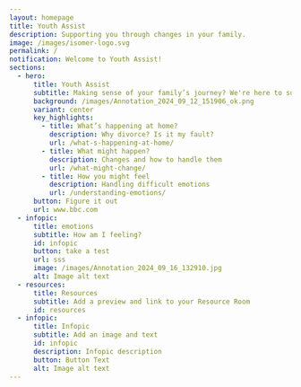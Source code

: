 ```yaml
---
layout: homepage
title: Youth Assist
description: Supporting you through changes in your family.
image: /images/isomer-logo.svg
permalink: /
notification: Welcome to Youth Assist!
sections:
  - hero:
      title: Youth Assist
      subtitle: Making sense of your family’s journey? We're here to support you.
      background: /images/Annotation_2024_09_12_151906_ok.png
      variant: center
      key_highlights:
        - title: What’s happening at home?
          description: Why divorce? Is it my fault?
          url: /what-s-happening-at-home/
        - title: What might happen?
          description: Changes and how to handle them
          url: /what-might-change/
        - title: How you might feel
          description: Handling difficult emotions
          url: /understanding-emotions/
      button: Figure it out
      url: www.bbc.com
  - infopic:
      title: emotions
      subtitle: How am I feeling?
      id: infopic
      button: take a test
      url: sss
      image: /images/Annotation_2024_09_16_132910.jpg
      alt: Image alt text
  - resources:
      title: Resources
      subtitle: Add a preview and link to your Resource Room
      id: resources
  - infopic:
      title: Infopic
      subtitle: Add an image and text
      id: infopic
      description: Infopic description
      button: Button Text
      alt: Image alt text
---
```

